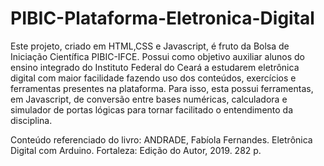 # PIBIC-Plataforma-Eletronica-Digital

Este projeto, criado em HTML,CSS e Javascript, é fruto da Bolsa de Iniciação Científica PIBIC-IFCE. Possui como objetivo auxiliar alunos do ensino integrado do Instituto Federal do Ceará a estudarem eletrônica digital com maior facilidade fazendo uso dos conteúdos, exercícios e ferramentas presentes na plataforma. Para isso, esta possui ferramentas, em Javascript, de conversão entre bases numéricas, calculadora e simulador de portas lógicas para tornar facilitado o entendimento da disciplina.

Conteúdo referenciado do livro: ANDRADE, Fabíola Fernandes. Eletrônica Digital com Arduino. Fortaleza: Edição do Autor, 2019. 282 p.
